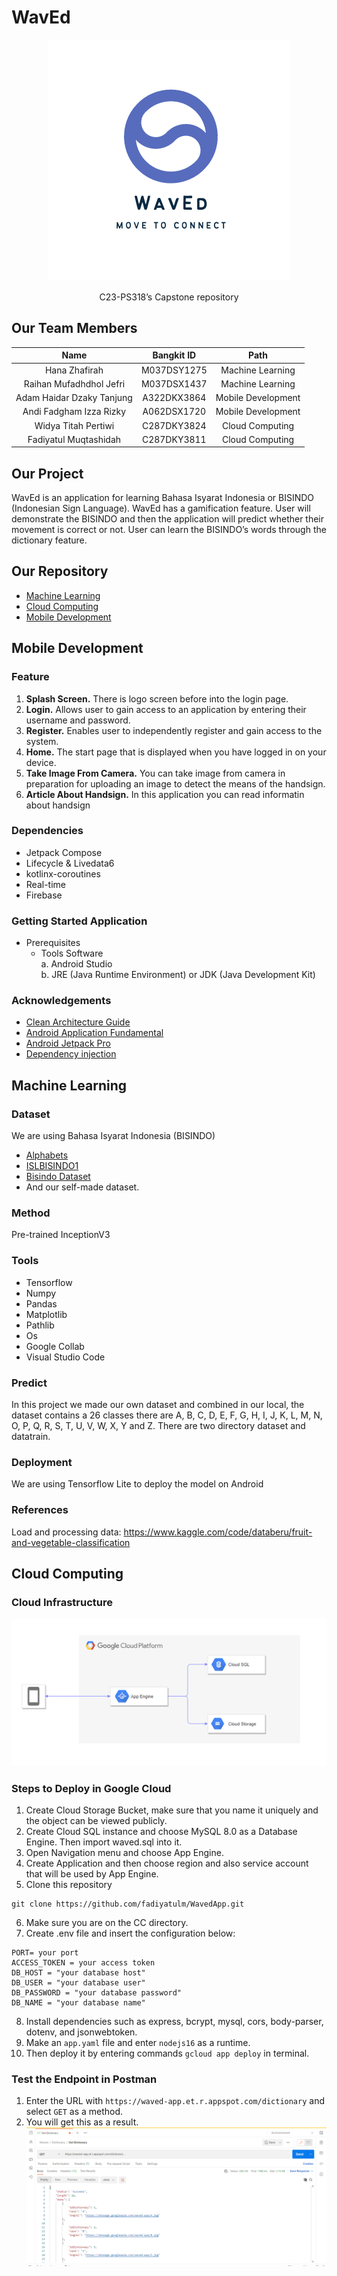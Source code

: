# WavEd
<p align="center">
 <img src="https://github.com/fadiyatulm/WavedApp/blob/main/pic/logo.png" alt="Project logo"></a>
</p>
<p align="center">
C23-PS318’s Capstone repository
</p>

## Our Team Members
| Name                      | Bangkit ID  | Path                |
|  :--------------------:   |  :------:   | :------------:      |
| Hana Zhafirah             | M037DSY1275 | Machine Learning    |
| Raihan Mufadhdhol Jefri   | M037DSX1437 | Machine Learning    |
| Adam Haidar Dzaky Tanjung | A322DKX3864 | Mobile Development  |
| Andi Fadgham Izza Rizky   | A062DSX1720 | Mobile Development  |
| Widya Titah Pertiwi       | C287DKY3824 | Cloud Computing     |
| Fadiyatul Muqtashidah     | C287DKY3811 | Cloud Computing     |

## Our Project
WavEd is an application for learning Bahasa Isyarat Indonesia or BISINDO (Indonesian Sign Language). WavEd has a gamification feature. User will
demonstrate the BISINDO and then the application will predict whether their movement is correct or not. User can learn the BISINDO’s words through
the dictionary feature.

## Our Repository
* [Machine Learning](https://github.com/fadiyatulm/WavedApp/tree/ML)
* [Cloud Computing](https://github.com/fadiyatulm/WavedApp/tree/CC)
* [Mobile Development](https://github.com/Adam3131/WaveEd.git)

## Mobile Development
### Feature
1. **Splash Screen.** There is logo screen before into the login page.
2. **Login.** Allows user to gain access to an application by entering their username and password.
3. **Register.** Enables user to independently register and gain access to the system.
4. **Home.** The start page that is displayed when you have logged in on your device.
5. **Take Image From Camera.** You can take image from camera in preparation for uploading an image to detect the means of the handsign.
6. **Article About Handsign.** In this application you can read informatin about handsign

### Dependencies
* Jetpack Compose
* Lifecycle & Livedata6
* kotlinx-coroutines
* Real-time
* Firebase

### Getting Started Application
- Prerequisites
  - Tools Software <br>
    a. Android Studio <br>
    b. JRE (Java Runtime Environment) or JDK (Java  Development Kit)

### Acknowledgements
* [Clean Architecture Guide](https://developer.android.com/jetpack/guide)
* [Android Application Fundamental](https://developer.android.com/guide/components/fundamentals)
* [Android Jetpack Pro](https://developer.android.com/jetpack)
* [Dependency injection](https://developer.android.com/training/dependency-injection)

## Machine Learning
### Dataset
We are using Bahasa Isyarat Indonesia (BISINDO)<br>
* [Alphabets](https://www.kaggle.com/datasets/achmadnoer/alfabet-bisindo)<br>
* [ISLBISINDO1](https://www.kaggle.com/datasets/idhamozi/indonesian-sign-language-bisindo)<br>
* [Bisindo Dataset](https://www.kaggle.com/datasets/yunitayupratiwi/bisindo-dataset)<br>
* And our self-made dataset.

### Method
Pre-trained InceptionV3

### Tools
* Tensorflow
* Numpy
* Pandas
* Matplotlib
* Pathlib
* Os
* Google Collab
* Visual Studio Code

### Predict
In this project we made our own dataset and combined in our local, the dataset
contains a 26 classes there are A, B, C, D, E, F, G, H, I, J, K, L, M, N, O, P,
Q, R, S, T, U, V, W, X, Y and Z. There are two directory dataset and datatrain.

### Deployment
We are using Tensorflow Lite to deploy the model on Android

### References
Load and processing data: https://www.kaggle.com/code/databeru/fruit-and-vegetable-classification

## Cloud Computing
### Cloud Infrastructure
![CloudInfrastructure](https://github.com/fadiyatulm/WavedApp/blob/main/pic/infrastructure.png)

### Steps to Deploy in Google Cloud
1. Create Cloud Storage Bucket, make sure that you name it uniquely and the object can be viewed publicly.
2. Create Cloud SQL instance and choose MySQL 8.0 as a Database Engine. Then import waved.sql into it.
3. Open Navigation menu and choose App Engine.
4. Create Application and then choose region and also service account that will be used by App Engine.
5. Clone this repository
```
git clone https://github.com/fadiyatulm/WavedApp.git
```
6. Make sure you are on the CC directory.
7. Create .env file and insert the configuration below:
```
PORT= your port
ACCESS_TOKEN = your access token
DB_HOST = "your database host"
DB_USER = "your database user"
DB_PASSWORD = "your database password"
DB_NAME = "your database name"
```
8. Install dependencies such as express, bcrypt, mysql, cors, body-parser, dotenv, and jsonwebtoken.
9. Make an ```app.yaml``` file and enter ```nodejs16``` as a runtime.
10. Then deploy it by entering commands ```gcloud app deploy``` in terminal.

### Test the Endpoint in Postman
1. Enter the URL with ```https://waved-app.et.r.appspot.com/dictionary``` and select ```GET``` as a method.
2. You will get this as a result.
![Result](https://github.com/fadiyatulm/WavedApp/blob/main/pic/Screenshot%202023-06-15%20151818.png)



